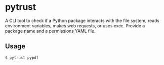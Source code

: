 # pytrust

A CLI tool to check if a Python package interacts with the file system, reads
environment variables, makes web requests, or uses exec. Provide a package name
and a permissions YAML file.


## Usage

```bash
$ pytrust pypdf
```
